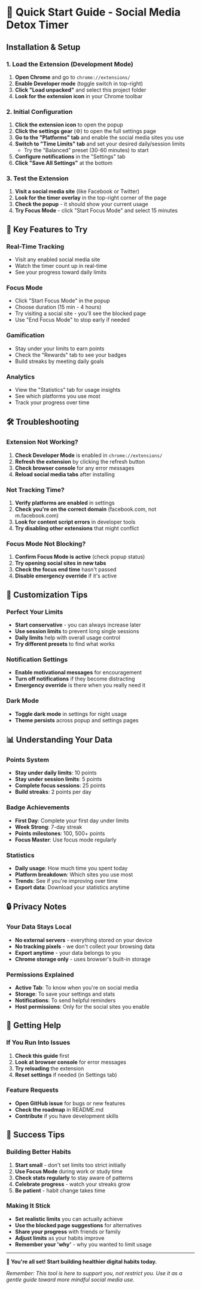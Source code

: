 # 🚀 Quick Start Guide - Social Media Detox Timer

## Installation & Setup

### 1. Load the Extension (Development Mode)
1. **Open Chrome** and go to `chrome://extensions/`
2. **Enable Developer mode** (toggle switch in top-right)
3. **Click "Load unpacked"** and select this project folder
4. **Look for the extension icon** in your Chrome toolbar

### 2. Initial Configuration
1. **Click the extension icon** to open the popup
2. **Click the settings gear** (⚙️) to open the full settings page
3. **Go to the "Platforms" tab** and enable the social media sites you use
4. **Switch to "Time Limits" tab** and set your desired daily/session limits
   - Try the "Balanced" preset (30-60 minutes) to start
5. **Configure notifications** in the "Settings" tab
6. **Click "Save All Settings"** at the bottom

### 3. Test the Extension
1. **Visit a social media site** (like Facebook or Twitter)
2. **Look for the timer overlay** in the top-right corner of the page
3. **Check the popup** - it should show your current usage
4. **Try Focus Mode** - click "Start Focus Mode" and select 15 minutes

## 🎯 Key Features to Try

### Real-Time Tracking
- Visit any enabled social media site
- Watch the timer count up in real-time
- See your progress toward daily limits

### Focus Mode
- Click "Start Focus Mode" in the popup
- Choose duration (15 min - 4 hours)
- Try visiting a social site - you'll see the blocked page
- Use "End Focus Mode" to stop early if needed

### Gamification
- Stay under your limits to earn points
- Check the "Rewards" tab to see your badges
- Build streaks by meeting daily goals

### Analytics
- View the "Statistics" tab for usage insights
- See which platforms you use most
- Track your progress over time

## 🛠️ Troubleshooting

### Extension Not Working?
1. **Check Developer Mode** is enabled in `chrome://extensions/`
2. **Refresh the extension** by clicking the refresh button
3. **Check browser console** for any error messages
4. **Reload social media tabs** after installing

### Not Tracking Time?
1. **Verify platforms are enabled** in settings
2. **Check you're on the correct domain** (facebook.com, not m.facebook.com)
3. **Look for content script errors** in developer tools
4. **Try disabling other extensions** that might conflict

### Focus Mode Not Blocking?
1. **Confirm Focus Mode is active** (check popup status)
2. **Try opening social sites in new tabs**
3. **Check the focus end time** hasn't passed
4. **Disable emergency override** if it's active

## 🎨 Customization Tips

### Perfect Your Limits
- **Start conservative** - you can always increase later
- **Use session limits** to prevent long single sessions
- **Daily limits** help with overall usage control
- **Try different presets** to find what works

### Notification Settings
- **Enable motivational messages** for encouragement
- **Turn off notifications** if they become distracting
- **Emergency override** is there when you really need it

### Dark Mode
- **Toggle dark mode** in settings for night usage
- **Theme persists** across popup and settings pages

## 📊 Understanding Your Data

### Points System
- **Stay under daily limits**: 10 points
- **Stay under session limits**: 5 points
- **Complete focus sessions**: 25 points
- **Build streaks**: 2 points per day

### Badge Achievements
- **First Day**: Complete your first day under limits
- **Week Strong**: 7-day streak
- **Points milestones**: 100, 500+ points
- **Focus Master**: Use focus mode regularly

### Statistics
- **Daily usage**: How much time you spent today
- **Platform breakdown**: Which sites you use most
- **Trends**: See if you're improving over time
- **Export data**: Download your statistics anytime

## 🔒 Privacy Notes

### Your Data Stays Local
- **No external servers** - everything stored on your device
- **No tracking pixels** - we don't collect your browsing data
- **Export anytime** - your data belongs to you
- **Chrome storage only** - uses browser's built-in storage

### Permissions Explained
- **Active Tab**: To know when you're on social media
- **Storage**: To save your settings and stats
- **Notifications**: To send helpful reminders
- **Host permissions**: Only for the social sites you enable

## 🤝 Getting Help

### If You Run Into Issues
1. **Check this guide** first
2. **Look at browser console** for error messages
3. **Try reloading** the extension
4. **Reset settings** if needed (in Settings tab)

### Feature Requests
- **Open GitHub issue** for bugs or new features
- **Check the roadmap** in README.md
- **Contribute** if you have development skills

## 🎉 Success Tips

### Building Better Habits
1. **Start small** - don't set limits too strict initially
2. **Use Focus Mode** during work or study time
3. **Check stats regularly** to stay aware of patterns
4. **Celebrate progress** - watch your streaks grow
5. **Be patient** - habit change takes time

### Making It Stick
- **Set realistic limits** you can actually achieve
- **Use the blocked page suggestions** for alternatives
- **Share your progress** with friends or family
- **Adjust limits** as your habits improve
- **Remember your 'why'** - why you wanted to limit usage

---

**🌟 You're all set! Start building healthier digital habits today.**

*Remember: This tool is here to support you, not restrict you. Use it as a gentle guide toward more mindful social media use.*